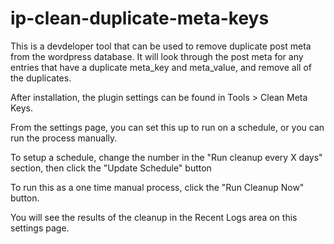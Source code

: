 # ip-clean-duplicate-meta-keys

This is a devdeloper tool that can be used to remove duplicate post meta from the wordpress database. It will look through the post meta for any entries that have a duplicate meta_key and meta_value, and remove all of the duplicates.

After installation, the plugin settings can be found in Tools > Clean Meta Keys.

From the settings page, you can set this up to run on a schedule, or you can run the process manually.

To setup a schedule, change the number in the "Run cleanup every X days" section, then click the "Update Schedule" button

To run this as a one time manual process, click the "Run Cleanup Now" button.

You will see the results of the cleanup in the Recent Logs area on this settings page.

